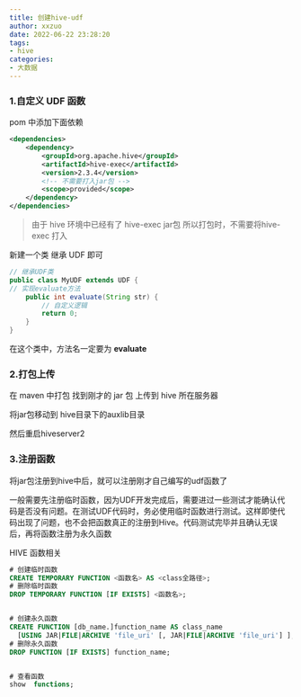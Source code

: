 ```yaml
---
title: 创建hive-udf
author: xxzuo
date: 2022-06-22 23:28:20
tags:
- hive
categories:
- 大数据
---
```




### 1.自定义 UDF 函数
pom 中添加下面依赖
```xml
<dependencies>
    <dependency>
        <groupId>org.apache.hive</groupId>
        <artifactId>hive-exec</artifactId>
        <version>2.3.4</version>
        <!-- 不需要打入jar包 -->
        <scope>provided</scope>
    </dependency>
</dependencies>
```
> 由于  hive  环境中已经有了  hive-exec jar包 所以打包时，不需要将hive-exec 打入

新建一个类 继承 UDF 即可
```java
// 继承UDF类
public class MyUDF extends UDF {
// 实现evaluate方法
    public int evaluate(String str) {
        // 自定义逻辑
        return 0;
    }
}
```

在这个类中，方法名一定要为 **evaluate**

### 2.打包上传
在 maven 中打包
找到刚才的 jar 包
上传到 hive 所在服务器

将jar包移动到  hive目录下的auxlib目录

然后重启hiveserver2


### 3.注册函数
将jar包注册到hive中后，就可以注册刚才自己编写的udf函数了

一般需要先注册临时函数，因为UDF开发完成后，需要进过一些测试才能确认代码是否没有问题。在测试UDF代码时，务必使用临时函数进行测试。这样即使代码出现了问题，也不会把函数真正的注册到Hive。代码测试完毕并且确认无误后，再将函数注册为永久函数


HIVE 函数相关
```sql
# 创建临时函数
CREATE TEMPORARY FUNCTION <函数名> AS <class全路径>;
# 删除临时函数
DROP TEMPORARY FUNCTION [IF EXISTS] <函数名>;


# 创建永久函数
CREATE FUNCTION [db_name.]function_name AS class_name
  [USING JAR|FILE|ARCHIVE 'file_uri' [, JAR|FILE|ARCHIVE 'file_uri'] ];
# 删除永久函数
DROP FUNCTION [IF EXISTS] function_name;


# 查看函数
show  functions;

```
